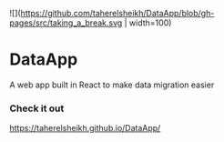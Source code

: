 
![](https://github.com/taherelsheikh/DataApp/blob/gh-pages/src/taking_a_break.svg | width=100)

# DataApp 

A web app built in React to make data migration easier

### Check it out 
https://taherelsheikh.github.io/DataApp/

